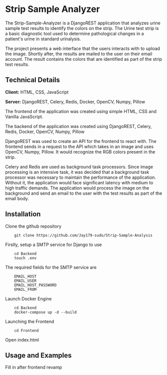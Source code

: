 
# Strip Sample Analyzer


The Strip-Sample-Analyzer is a DjangoREST application that analyzes urine sample test results to identify the colors on the strip. The Urine test strip is a basic diagnostic tool used to determine pathological changes in a patient's urine in standard urinalysis. 

The project presents a web interface that the users interacts with to upload the image. Shortly after, the results are mailed to the user on their email account. The result contains the colors that are identified as part of the strip test results. 





## Technical Details
**Client:** HTML, CSS, JavaScript

**Server:** DjangoREST, Celery, Redis, Docker, OpenCV, Numpy, Pillow


The frontend of the application was created using simple HTML, CSS and Vanilla JavaScript.

The backend of the application was created using DjangoREST, Celery, Redis, Docker, OpenCV, Numpy, Pillow

DjangoREST was used to create an API for the frontend to react with. The frontend sends in a request to the API which takes in an image and uses OpenCV, Numpy, Pillow. It would recognize the RGB colors present in the strip.

Celery and Redis are used as background task processors. Since image processing is an intensive task, it was decided that a background task processor was necessary to maintain the performance of the application. Without it, the application would face significant latency with medium to high traffic demands. The application would process the image on the background and send an email to the user with the test results as part of the email body.


## Installation

Clone the github repository 

```
    git clone https://github.com/Jay179-sudo/Strip-Sample-Analysis
```

Firstly, setup a SMTP service for Django to use

```
    cd Backend
    touch .env
```
The required fields for the SMTP service are

```
    EMAIL_HOST
    EMAIL_USER
    EMAIL_HOST_PASSWORD
    EMAIL_FROM
```



Launch Docker Engine

```
    cd Backend
    docker-compose up -d --build
```

Launching the Frontend

```
    cd Frontend
```
Open index.html




    
## Usage and Examples

Fill in after frontend revamp

